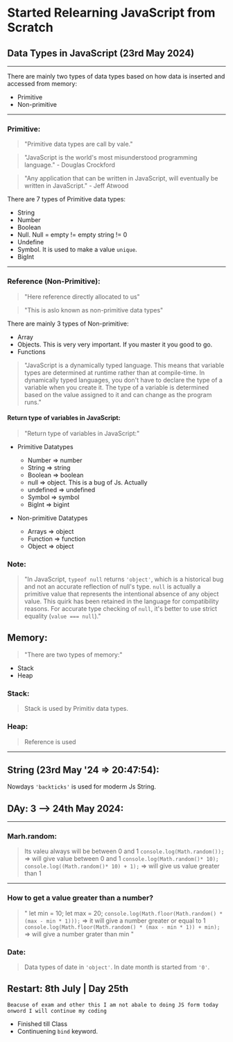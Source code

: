 # Started Relearning JavaScript from Scratch

## Data Types in JavaScript (23rd May 2024)
<hr />
There are mainly two types of data types based on how data is inserted and accessed from memory:

- Primitive
- Non-primitive

<hr />

### Primitive:

> "Primitive data types are call by vale." 

> "JavaScript is the world's most misunderstood programming language." - Douglas Crockford

> "Any application that can be written in JavaScript, will eventually be written in JavaScript." - Jeff Atwood

There are 7 types of Primitive data types:

- String
- Number
- Boolean
- Null. Null = empty != empty string != 0
- Undefine
- Symbol. It is used to make a value `unique`.
- BigInt

<hr />

### Reference (Non-Primitive):

> "Here reference directly allocated to us"

> "This is aslo known as non-primitive data types"

There are mainly 3 types of Non-primitive: 

- Array
- Objects. This is very very important. If you master it you good to go.
- Functions


> "JavaScript is a dynamically typed language. This means that variable types are determined at runtime rather than at compile-time. In dynamically typed languages, you don't have to declare the type of a variable when you create it. The type of a variable is determined based on the value assigned to it and can change as the program runs."

#### Return type of variables in JavaScript:

> "Return type of variables in JavaScript:"

- Primitive Datatypes
   - Number => number
   - String  => string
   - Boolean  => boolean
   - null  => object. This is a bug of Js. Actually 
   - undefined  =>  undefined
   - Symbol  =>  symbol
   - BigInt  =>  bigint

- Non-primitive Datatypes
   - Arrays  =>  object
   - Function  =>  function
   - Object  =>  object

### Note:

> "In JavaScript, `typeof null` returns `'object'`, which is a historical bug and not an accurate reflection of null's type. `null` is actually a primitive value that represents the intentional absence of any object value. This quirk has been retained in the language for compatibility reasons. For accurate type checking of `null`, it's better to use strict equality (`value === null`)."


## Memory:

> "There are two types of memory:"

- Stack
- Heap

### Stack:

> Stack is used by Primitiv data types.

### Heap:

> Reference is used

<hr />

## String (23rd May '24 => 20:47:54):

Nowdays `'backticks'` is used for moderm Js String.

## DAy: 3 --> 24th May 2024:

<hr />

### Marh.random:

> Its valeu always will be between 0 and 1
> `console.log(Math.random());` => will give value between 0 and 1
> `console.log(Math.random()* 10);`  
> `console.log((Math.random()* 10) + 1);` => will give us value greater than 1

<hr/>

### How to get a value greater than a number?

> "
   let min = 10;
   let max = 20;
   `console.log(Math.floor(Math.random() * (max - min * 1)));` => it will give a number greater or equal to 1
   `console.log(Math.floor(Math.random() * (max - min * 1)) + min);` => will give a number grater than min
"


### Date:

> Data types of date in `'object'`. In date month is started from `'0'`. 


## Restart: 8th July | Day 25th

`Beacuse of exam and other this I am not abale to doing JS form today onword I will continue my coding`

- Finished till Class
- Continuening `bind` keyword.

